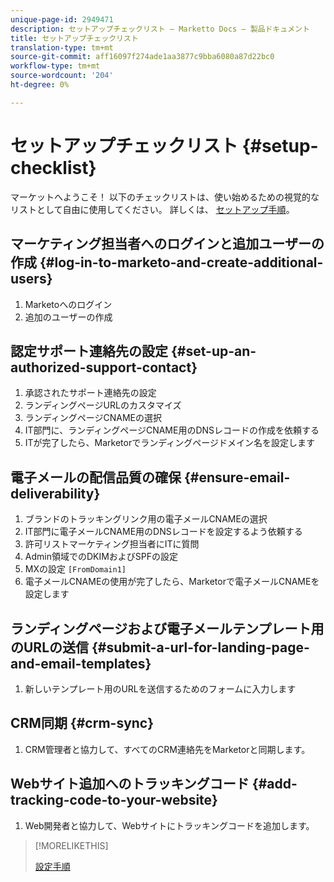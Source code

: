 ```yaml
---
unique-page-id: 2949471
description: セットアップチェックリスト — Marketto Docs — 製品ドキュメント
title: セットアップチェックリスト
translation-type: tm+mt
source-git-commit: aff16097f274ade1aa3877c9bba6080a87d22bc0
workflow-type: tm+mt
source-wordcount: '204'
ht-degree: 0%

---
```



# セットアップチェックリスト {#setup-checklist}

マーケットへようこそ！ 以下のチェックリストは、使い始めるための視覚的なリストとして自由に使用してください。 詳しくは、 [セットアップ手順](/help/marketo/getting-started/setup-steps.md)。

## マーケティング担当者へのログインと追加ユーザーの作成 {#log-in-to-marketo-and-create-additional-users}

1. Marketoへのログイン
1. 追加のユーザーの作成

## 認定サポート連絡先の設定 {#set-up-an-authorized-support-contact}

1. 承認されたサポート連絡先の設定
1. ランディングページURLのカスタマイズ
1. ランディングページCNAMEの選択
1. IT部門に、ランディングページCNAME用のDNSレコードの作成を依頼する
1. ITが完了したら、Marketorでランディングページドメイン名を設定します

## 電子メールの配信品質の確保 {#ensure-email-deliverability}

1. ブランドのトラッキングリンク用の電子メールCNAMEの選択
1. IT部門に電子メールCNAME用のDNSレコードを設定するよう依頼する
1. 許可リストマーケティング担当者にITに質問
1. Admin領域でのDKIMおよびSPFの設定
1. MXの設定 `[FromDomain1]`
1. 電子メールCNAMEの使用が完了したら、Marketorで電子メールCNAMEを設定します

## ランディングページおよび電子メールテンプレート用のURLの送信 {#submit-a-url-for-landing-page-and-email-templates}

1. 新しいテンプレート用のURLを送信するためのフォームに入力します

## CRM同期 {#crm-sync}

1. CRM管理者と協力して、すべてのCRM連絡先をMarketorと同期します。

## Webサイト追加へのトラッキングコード {#add-tracking-code-to-your-website}

1. Web開発者と協力して、Webサイトにトラッキングコードを追加します。

>[!MORELIKETHIS]
>
>[設定手順](/help/marketo/getting-started/setup-steps.md)
